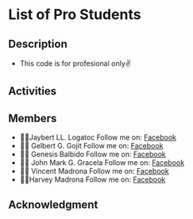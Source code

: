 # List of Pro Students

## Description 
* This code is for profesional only✌
## Activities
## Members
* 👨‍💻Jaybert LL. Logatoc 
Follow me on: [Facebook](https://web.facebook.com/profile.php?id=100094664191586)
* 👨‍💻 Gelbert G. Gojit 
Follow me on: [Facebook](https://web.facebook.com/gojitgelbert)
* 👨‍💻 Genesis Balbido 
Follow me on: [Facebook](https://web.facebook.com/Shingketsu)
* 👨‍💻 John Mark G. Gracela
Follow me on: [Facebook](https://web.facebook.com/johnmark.gracela)
* 👨‍💻 Vincent Madrona 
Follow me on: [Facebook](https://web.facebook.com/vincentrusellmadrona)
* 👨‍💻Harvey Madrona 
Follow me on: [Facebook](https://web.facebook.com/harbmadrona)
## Acknowledgment
